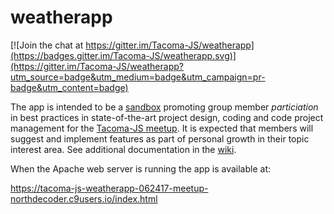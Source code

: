 weatherapp
==========

[![Join the chat at https://gitter.im/Tacoma-JS/weatherapp](https://badges.gitter.im/Tacoma-JS/weatherapp.svg)](https://gitter.im/Tacoma-JS/weatherapp?utm_source=badge&utm_medium=badge&utm_campaign=pr-badge&utm_content=badge)

The app is intended to be a [sandbox](http://en.wikipedia.org/wiki/Sandbox_%28software_development%29) promoting group member *particiation* in best practices in state-of-the-art project design, coding and code project management for the [Tacoma-JS meetup](http://www.meetup.com/Tacoma-JS/).  It is expected that members will suggest and implement features as part of personal growth in their topic interest area.  See additional documentation in the [wiki](https://github.com/Tacoma-JS/weatherapp/wiki).

When the Apache web server is running the app is available at:

https://tacoma-js-weatherapp-062417-meetup-northdecoder.c9users.io/index.html